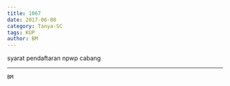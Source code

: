 ```yaml
---
title: 1067
date: 2017-06-08
category: Tanya-SC
tags: KUP
author: BM
---
```


syarat pendaftaran npwp cabang

---



`BM`
